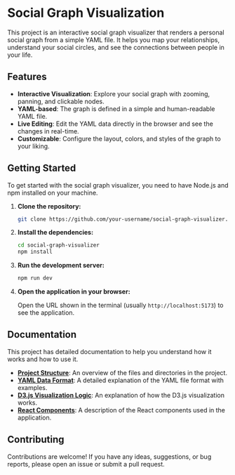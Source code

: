 # Social Graph Visualization

This project is an interactive social graph visualizer that renders a personal social graph from a simple YAML file. It helps you map your relationships, understand your social circles, and see the connections between people in your life.

## Features

-   **Interactive Visualization**: Explore your social graph with zooming, panning, and clickable nodes.
-   **YAML-based**: The graph is defined in a simple and human-readable YAML file.
-   **Live Editing**: Edit the YAML data directly in the browser and see the changes in real-time.
-   **Customizable**: Configure the layout, colors, and styles of the graph to your liking.

## Getting Started

To get started with the social graph visualizer, you need to have Node.js and npm installed on your machine.

1.  **Clone the repository:**

    ```bash
    git clone https://github.com/your-username/social-graph-visualizer.git
    ```

2.  **Install the dependencies:**

    ```bash
    cd social-graph-visualizer
    npm install
    ```

3.  **Run the development server:**

    ```bash
    npm run dev
    ```

4.  **Open the application in your browser:**

    Open the URL shown in the terminal (usually `http://localhost:5173`) to see the application.

## Documentation

This project has detailed documentation to help you understand how it works and how to use it.

-   **[Project Structure](docs/project-structure.md)**: An overview of the files and directories in the project.
-   **[YAML Data Format](docs/yaml-data-format.md)**: A detailed explanation of the YAML file format with examples.
-   **[D3.js Visualization Logic](docs/visualization.md)**: An explanation of how the D3.js visualization works.
-   **[React Components](docs/components.md)**: A description of the React components used in the application.

## Contributing

Contributions are welcome! If you have any ideas, suggestions, or bug reports, please open an issue or submit a pull request.
